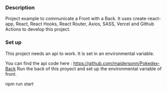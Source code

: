 ### Description

Project example to communicate a Front with a Back. It uses create-react-app, React, React Hooks, React Router, Axios, SASS, Vercel and Github Actions to develop this project.

### Set up

This project needs an api to work. It is set in an environmental variable.

You can find the api code here : https://github.com/maidersonn/Pokedex-Back
Run the back of this proyect and set up the environmental variable of front.

npm run start
